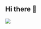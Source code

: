 ## Hi there 👋

<!--
**mozzing/mozzing** is a ✨ _special_ ✨ repository because its `README.md` (this file) appears on your GitHub profile.

Here are some ideas to get you started:

- 🔭 I’m currently working on ...
- 🌱 I’m currently learning ...
- 👯 I’m looking to collaborate on ...
- 🤔 I’m looking for help with ...
- 💬 Ask me about ...
- 📫 How to reach me: ...
- 😄 Pronouns: ...
- ⚡ Fun fact: ...

feat: 새로운 기능 추가
fix: 버그 수정
docs: 문서 수정
style: 코드 포맷, 세미콜론 누락 등
refactor: 코드 리팩토링
test: 테스트 코드 추가
chore: 빌드 업무, 패키지 매니저 설정 등
-->

<img src="https://capsule-render.vercel.app/api?type=soft&color=auto&height=150&section=header&text=Welcome%20to%20mozzing%20Github!%F0%9F%91%8B&fontSize=50" />

